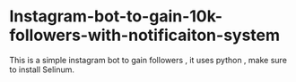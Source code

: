 # Instagram-bot-to-gain-10k-followers-with-notificaiton-system
This is a simple instagram bot to gain followers , it uses python , make sure to install Selinum.
